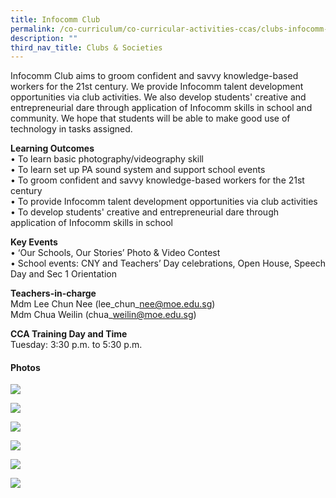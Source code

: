 ```yaml
---
title: Infocomm Club
permalink: /co-curriculum/co-curricular-activities-ccas/clubs-infocomm-club/
description: ""
third_nav_title: Clubs & Societies
---
```



Infocomm Club aims to groom confident and savvy knowledge-based workers for the 21st century. We provide Infocomm talent development opportunities via club activities. We also develop students' creative and entrepreneurial dare through application of Infocomm skills in school and community. We hope that students will be able to make good use of technology in tasks assigned. 

**Learning Outcomes**  
• To learn basic photography/videography skill  
• To learn set up PA sound system and support school events  
• To groom confident and savvy knowledge-based workers for the 21st century  
• To provide Infocomm talent development opportunities via club activities  
• To develop students' creative and entrepreneurial dare through application of Infocomm skills in school

**Key Events**  
• ‘Our Schools, Our Stories’ Photo & Video Contest  
• School events: CNY and Teachers’ Day celebrations, Open House, Speech Day and Sec 1 Orientation

**Teachers-in-charge**  
Mdm Lee Chun Nee (lee\_chun\_nee@moe.edu.sg)  
Mdm Chua Weilin (chua\_weilin@moe.edu.sg)

**CCA Training Day and Time**  
Tuesday: 3:30 p.m. to 5:30 p.m.

#### Photos

![](/images/General-Office-PA-system.jpeg)

![](/images/hall-control-room.jpeg)

![](/images/PT-control-room.jpeg)

![](/images/senior-teach-junior-coil-wire.jpeg)

![](/images/take-photo-2.jpeg)

![](/images/take-photo.jpeg)